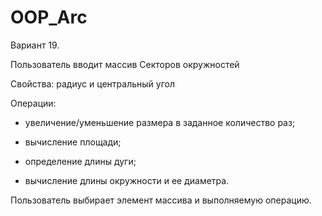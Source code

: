 # OOP_Arc
Вариант 19.

Пользователь вводит массив Секторов окружностей

Свойства: радиус и центральный угол

Операции:

- увеличение/уменьшение размера в заданное количество раз;

- вычисление площади;

- определение длины дуги;

- вычисление длины окружности и ее диаметра.

Пользователь выбирает элемент массива и выполняемую операцию.
